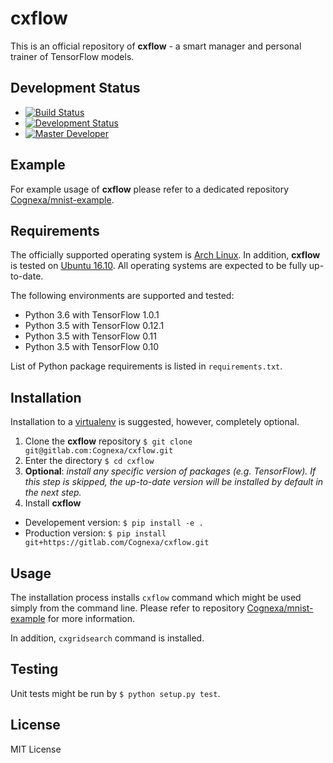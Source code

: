 # cxflow

This is an official repository of **cxflow** - a smart manager and personal trainer of TensorFlow models.

## Development Status

- [![Build Status](https://gitlab.com/Cognexa/cxflow/badges/master/build.svg)](https://gitlab.com/Cognexa/cxflow/builds/)
- [![Development Status](https://img.shields.io/badge/status-CX%20Regular-brightgreen.svg?style=flat)]()
- [![Master Developer](https://img.shields.io/badge/master-Petr%20Bělohlávek-lightgrey.svg?style=flat)]()

## Example
For example usage of **cxflow** please refer to a dedicated repository [Cognexa/mnist-example](https://gitlab.com/Cognexa/mnist-example).

## Requirements
The officially supported operating system is [Arch Linux](https://www.archlinux.org).
In addition, **cxflow** is tested on [Ubuntu 16.10](http://releases.ubuntu.com/16.10).
All operating systems are expected to be fully up-to-date.

The following environments are supported and tested:
- Python 3.6 with TensorFlow 1.0.1
- Python 3.5 with TensorFlow 0.12.1
- Python 3.5 with TensorFlow 0.11
- Python 3.5 with TensorFlow 0.10

List of Python package requirements is listed in `requirements.txt`.

## Installation
Installation to a [virtualenv](https://docs.python.org/3/library/venv.html) is suggested, however, completely optional. 

1. Clone the **cxflow** repository `$ git clone git@gitlab.com:Cognexa/cxflow.git`
2. Enter the directory `$ cd cxflow`
3. **Optional**: *install any specific version of packages (e.g. TensorFlow). If this step is skipped, the up-to-date version will be installed by default in the next step.*
4. Install **cxflow**
  - Developement version: `$ pip install -e .`
  - Production version: `$ pip install git+https://gitlab.com/Cognexa/cxflow.git`

## Usage
The installation process installs `cxflow` command which might be used simply from the command line.
Please refer to repository [Cognexa/mnist-example](https://gitlab.com/Cognexa/mnist-example) for more information.

In addition, `cxgridsearch` command is installed.

## Testing
Unit tests might be run by `$ python setup.py test`.

## License
MIT License
